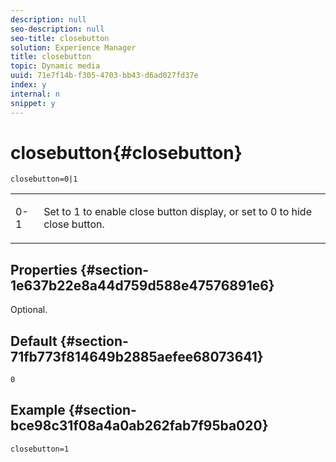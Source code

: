 ```yaml
---
description: null
seo-description: null
seo-title: closebutton
solution: Experience Manager
title: closebutton
topic: Dynamic media
uuid: 71e7f14b-f305-4703-bb43-d6ad027fd37e
index: y
internal: n
snippet: y
---
```


# closebutton{#closebutton}

 `closebutton=0|1`

<table id="table_9B98C97485DD4DEB8A6ECBCE8DF6B886"> 
 <tbody> 
  <tr> 
   <td colname="col1"> <p> <span class="codeph"> 0-1 </span> </p> </td> 
   <td colname="col2"> <p> Set to <span class="codeph"> 1</span> to enable close button display, or set to <span class="codeph"> 0</span> to hide close button. </p> </td> 
  </tr> 
 </tbody> 
</table>

## Properties {#section-1e637b22e8a44d759d588e47576891e6}

Optional.

## Default {#section-71fb773f814649b2885aefee68073641}

`0`

## Example {#section-bce98c31f08a4a0ab262fab7f95ba020}

`closebutton=1` 
